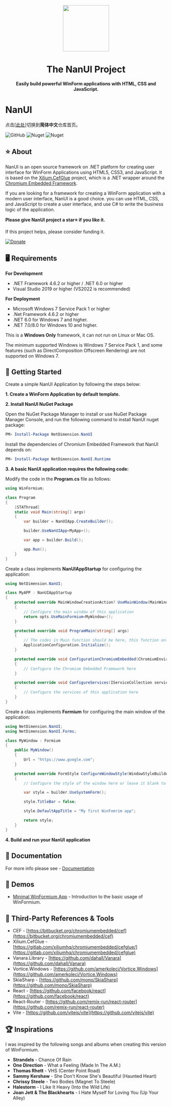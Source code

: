 ﻿<p align="center">
    <img src="./artworks/WinFormiumLogo.png" width="144" />
</p>
<h1 align="center">The NanUI Project</h1>
<p align="center"><strong>Easily build powerful WinForm applications with HTML, CSS and JavaScript.</strong></p>

# NanUI

点击[[此处]](https://gitee.com/dotNetChina/NanUI/)切换到**简体中文**仓库首页。

![GitHub](https://img.shields.io/github/license/XuanchenLin/NanUI)
![Nuget](https://img.shields.io/nuget/v/NetDimension.NanUI)
![Nuget](https://img.shields.io/nuget/dt/NetDimension.NanUI)

## ⭐ About

NanUI is an open source framework on .NET platform for creating user interface for WinForm Applications using HTML5, CSS3, and JavaScript. It is based on the [Xilium.CefGlue](https://bitbucket.org/xilium/xilium.cefglue/wiki/Home) project, which is a .NET wrapper around the [Chromium Embedded Framework](https://bitbucket.org/chromiumembedded/cef).

If you are looking for a framework for creating a WinForm application with a modern user interface, NanUI is a good choice. you can use HTML, CSS, and JavaScript to create a user interface, and use C# to write the business logic of the application.

**Please give NanUI project a star⭐ if you like it.**

If this project helps, please consider funding it.

[![Donate](https://img.shields.io/badge/Donate-PayPal-green.svg)](https://paypal.me/mrjson?country.x=C2&locale.x=zh_XC)

## 🖥️ Requirements

**For Development**

- .NET Framework 4.6.2 or higher / .NET 6.0 or higher
- Visual Studio 2019 or higher (VS2022 is recommended)

**For Deployment**

- Microsoft Windows 7 Service Pack 1 or higher
- .Net Framework 4.6.2 or higher
- .NET 6.0 for Windows 7 and higher.
- .NET 7.0/8.0 for Windows 10 and higher.

This is a **Windows Only** framework, it can not run on Linux or Mac OS.

The minimum supported Windows is Windows 7 Service Pack 1, and some features (such as DirectComposition Offscreen Rendering) are not supported on Windows 7.

## 🧰 Getting Started

Create a simple NanUI Application by following the steps below:

**1. Create a WinForm Application by default template.**

**2. Install NanUI NuGet Package**

Open the NuGet Package Manager to install or use NuGet Package Manager Console, and run the following command to install NanUI nuget package:

```powershell
PM> Install-Package NetDimension.NanUI
```

Install the dependencies of Chromium Embedded Framework that NanUI depends on:

```powershell
PM> Install-Package NetDimension.NanUI.Runtime
```

**3. A basic NanUI application requires the following code:**

Modify the code in the **Program.cs** file as follows:

```csharp
using WinFormium;

class Program
{
    [STAThread]
    static void Main(string[] args)
    {
        var builder = NanUIApp.CreateBuilder();

        builder.UseNanUIApp<MyApp>();

        var app = builder.Build();

        app.Run();
    }
}
```

Create a class implements **NanUIAppStartup** for configuring the application:

```csharp
using NetDimension.NanUI;

class MyAPP : NanUIAppStartup
{
    protected override MainWindowCreationAction? UseMainWindow(MainWindowOptions opts)
    {
        // Configure the main window of this application
        return opts.UseMainFormium<MyWindow>();
    }

    protected override void ProgramMain(string[] args)
    {
        // The codes in Main function should be here, this function only runs in Main process. So it can prevent the codes in Main process running in sub-processes.
        ApplicationConfiguration.Initialize();
    }

    protected override void ConfigurationChromiumEmbedded(ChromiumEnvironmentBuiler cef)
    {
        // Configure the Chromium Embedded Framework here
    }

    protected override void ConfigureServices(IServiceCollection services)
    {
        // Configure the services of this application here
    }
}
```

Create a class implements **Formium** for configuring the main window of the application:

```csharp
using NetDimension.NanUI;
using NetDimension.NanUI.Forms;

class MyWindow : Formium
{
    public MyWindow()
    {
        Url = "https://www.google.com";
    }

    protected override FormStyle ConfigureWindowStyle(WindowStyleBuilder builder)
    {
        // Configure the style of the window here or leave it blank to use the default style

        var style = builder.UseSystemForm();

        style.TitleBar = false;

        style.DefaultAppTitle = "My first WinFomrim app";

        return style;
    }
}
```

**4. Build and run your NanUI application**

## 📖 Documentation

For more info please see - [Documentation](docs/README.md)

## 🤖 Demos

- [Minimal WinFormium App](./examples/MinimalWinFormiumApp) - Introduction to the basic usage of WinFormium.

## 🔗 Third-Party References & Tools

- CEF - [https://bitbucket.org/chromiumembedded/cef](https://bitbucket.org/chromiumembedded/cef)
- Xilium.CefGlue - [https://gitlab.com/xiliumhq/chromiumembedded/cefglue/](https://gitlab.com/xiliumhq/chromiumembedded/cefglue)
- Vanara.Library - [https://github.com/dahall/Vanara](https://github.com/dahall/Vanara)
- Vortice.Windows - [https://github.com/amerkoleci/Vortice.Windows](https://github.com/amerkoleci/Vortice.Windows)
- SkiaSharp - [https://github.com/mono/SkiaSharp](https://github.com/mono/SkiaSharp)
- React - [https://github.com/facebook/react](https://github.com/facebook/react)
- React-Router - [https://github.com/remix-run/react-router](https://github.com/remix-run/react-router)
- Vite - [https://github.com/vitejs/vite](https://github.com/vitejs/vite)

## 🏆 Inspirations

I was inspired by the following songs and albums when creating this version of WinFormium.

- **Strandels** - Chance Of Rain
- **One Direction** - What a Feeling (Made In The A.M.)
- **Thomas Rhett** - VHS (Center Point Road)
- **Sammy Kershaw** - She Don't Know She's Beautiful (Haunted Heart)
- **Chrissy Steele** - Two Bodies (Magnet To Steele)
- **Halestorm** - I Like It Heavy (Into the Wild Life)
- **Joan Jett & The Blackhearts** - I Hate Myself for Loving You (Up Your Alley)
